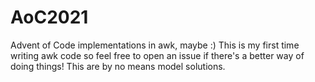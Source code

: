 # AoC2021
Advent of Code implementations in awk, maybe :)
This is my first time writing awk code so feel free to open an issue if there's a better way of doing things! This are by no means model solutions.

